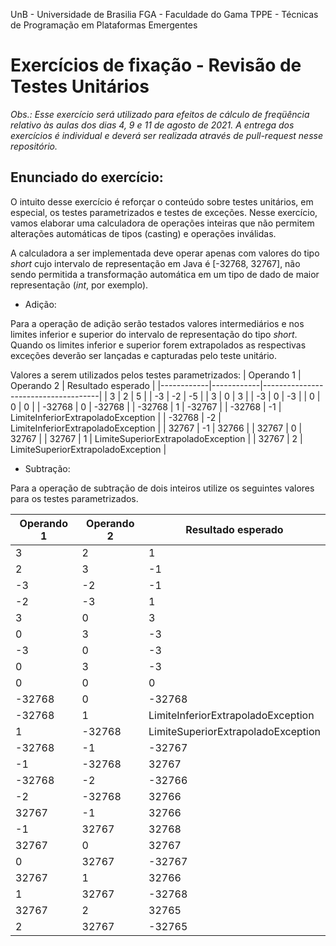 UnB - Universidade de Brasilia 
FGA - Faculdade do Gama 
TPPE - Técnicas de Programação em Plataformas Emergentes 


# Exercícios de fixação - Revisão de Testes Unitários

_Obs.: Esse exercício será utilizado para efeitos de cálculo de freqüência
relativo às aulas dos dias 4, 9 e 11 de agosto de 2021. A entrega dos exercícios
é individual e deverá ser realizada através de pull-request nesse
repositório._

## Enunciado do exercício:

O intuito desse exercício é reforçar o conteúdo sobre testes unitários, em
especial, os testes parametrizados e testes de exceções. Nesse exercício, vamos
elaborar uma calculadora de operações inteiras que não permitem alterações
automáticas de tipos (casting) e operações inválidas. 

A calculadora a ser implementada deve operar apenas com valores do tipo _short_
cujo intervalo de representação em Java é [-32768, 32767], não sendo permitida a
transformação automática em um tipo de dado de maior representação (_int_, por
exemplo). 

* Adição: 

Para a operação de adição serão testados valores intermediários e nos limites
inferior e superior do intervalo de representação do tipo _short_. Quando os
limites inferior e superior forem extrapolados as respectivas exceções deverão
ser lançadas e capturadas pelo teste unitário.

Valores a serem utilizados pelos testes parametrizados: 
| Operando 1 | Operando 2 | Resultado esperado                  |
|------------|------------|-------------------------------------|
|    3       |      2     |          5                          |
|   -3       |     -2     |         -5                          |
|   3        |      0     |          3                          |
|   -3       |      0     |         -3                          |
|    0       |      0     |          0                          |
|   -32768   |      0     |         -32768                      | 
|   -32768   |      1     |         -32767                      | 
|   -32768   |     -1     |  LimiteInferiorExtrapoladoException |
|   -32768   |     -2     |  LimiteInferiorExtrapoladoException |
|    32767   |     -1     |         32766                       |
|    32767   |      0     |         32767                       |
|    32767   |      1     |  LimiteSuperiorExtrapoladoException |
|    32767   |      2     |  LimiteSuperiorExtrapoladoException |


* Subtração:

Para a operação de subtração de dois inteiros utilize os seguintes valores para
os testes parametrizados.

| Operando 1 | Operando 2 | Resultado esperado                  |
|------------|------------|-------------------------------------|
|    3       |      2     |          1                          |
|    2       |      3     |         -1                          |
|   -3       |     -2     |         -1                          |
|   -2       |     -3     |          1                          |
|    3       |      0     |          3                          |
|    0       |      3     |         -3                          |
|   -3       |      0     |         -3                          |
|    0       |      3     |         -3                          |
|    0       |      0     |          0                          |
|   -32768   |      0     |         -32768                      | 
|   -32768   |      1     |  LimiteInferiorExtrapoladoException | 
|    1       |   -32768   |  LimiteSuperiorExtrapoladoException | 
|   -32768   |     -1     |         -32767                      |
|   -1       |   -32768   |          32767                      |
|   -32768   |     -2     |         -32766                      |
|   -2       |   -32768   |          32766                      |
|    32767   |     -1     |          32766                      |
|    -1      |    32767   |          32768                      |
|    32767   |      0     |          32767                      |
|    0       |    32767   |         -32767                      |
|    32767   |      1     |          32766                      |
|    1       |    32767   |         -32768                      |
|    32767   |      2     |          32765                      |
|    2       |    32767   |         -32765                      |
